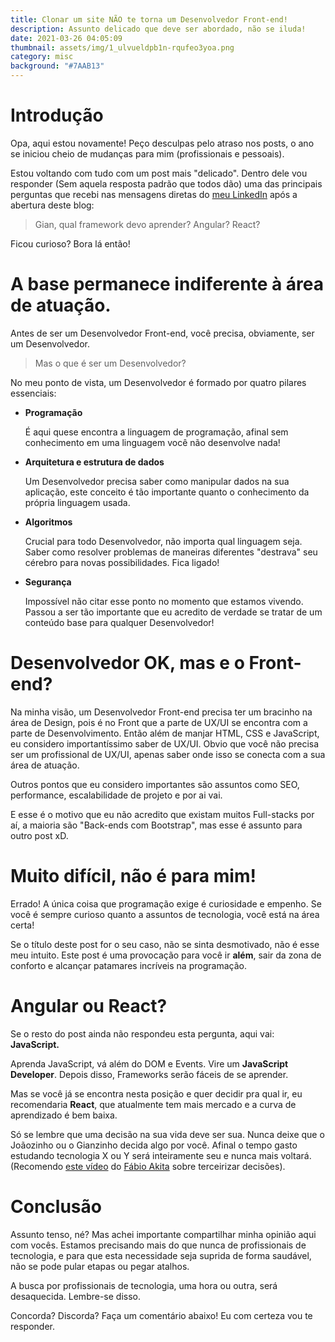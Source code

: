 ```yaml
---
title: Clonar um site NÃO te torna um Desenvolvedor Front-end!
description: Assunto delicado que deve ser abordado, não se iluda!
date: 2021-03-26 04:05:09
thumbnail: assets/img/1_ulvueldpb1n-rqufeo3yoa.png
category: misc
background: "#7AAB13"
---
```

# Introdução

Opa, aqui estou novamente! Peço desculpas pelo atraso nos posts, o ano se iniciou cheio de mudanças para mim (profissionais e pessoais). 

Estou voltando com tudo com um post mais "delicado". Dentro dele vou responder (Sem aquela resposta padrão que todos dão) uma das principais perguntas que recebi nas mensagens diretas do [meu LinkedIn](https://www.linkedin.com/in/gianlucca-claudino/) após a abertura deste blog:

> Gian, qual framework devo aprender? Angular? React?

Ficou curioso? Bora lá então!

# A base permanece indiferente à área de atuação.

Antes de ser um Desenvolvedor Front-end, você precisa, obviamente,  ser um Desenvolvedor.

> Mas o que é ser um Desenvolvedor?

No meu ponto de vista, um Desenvolvedor é formado por quatro pilares essenciais:

* **Programação**

  É aqui quese encontra a linguagem de programação, afinal sem conhecimento em uma linguagem você não desenvolve nada!
* **Arquitetura e estrutura de dados**

  Um Desenvolvedor precisa saber como manipular dados na sua aplicação, este conceito é tão importante quanto o conhecimento da própria linguagem usada.
* **Algoritmos**

  Crucial para todo Desenvolvedor, não importa qual linguagem seja. Saber como resolver problemas de maneiras diferentes "destrava" seu cérebro para novas possibilidades. Fica ligado!
* **Segurança**

  Impossível não citar esse ponto no momento que estamos vivendo. Passou a ser tão importante que eu acredito de verdade se tratar de um conteúdo base para qualquer Desenvolvedor!

# Desenvolvedor OK, mas e o Front-end?

Na minha visão, um Desenvolvedor Front-end precisa ter um bracinho na área de Design, pois é no Front que a parte de UX/UI se encontra com a parte de Desenvolvimento. Então além de manjar HTML, CSS e JavaScript, eu considero importantíssimo saber de UX/UI. Obvio que você não precisa ser um profissional de UX/UI, apenas saber onde isso se conecta com a sua área de atuação.

Outros pontos que eu considero importantes são assuntos como SEO, performance, escalabilidade de projeto e por ai vai.

E esse é o motivo que eu não acredito que existam muitos Full-stacks por aí, a maioria são "Back-ends com Bootstrap", mas esse é assunto para outro post xD.

# Muito difícil, não é para mim!

Errado! A única coisa que programação exige é curiosidade e empenho. Se você é sempre curioso quanto a assuntos de tecnologia, você está na área certa!

Se o título deste post for o seu caso, não se sinta desmotivado, não é esse meu intuito. Este post é uma provocação para você ir **além**, sair da zona de conforto e alcançar patamares incríveis na programação.

# Angular ou React?

Se o resto do post ainda não respondeu esta pergunta, aqui vai: **JavaScript.**

Aprenda JavaScript, vá além do DOM e Events. Vire um **JavaScript Developer**. Depois disso, Frameworks serão fáceis de se aprender. 

Mas se você já se encontra nesta posição e quer decidir pra qual ir, eu recomendaria **React**, que atualmente tem mais mercado e a curva de aprendizado é bem baixa.

Só se lembre que uma decisão na sua vida deve ser sua. Nunca deixe que o Joãozinho ou o Gianzinho decida algo por você. Afinal o tempo gasto estudando tecnologia X ou Y será inteiramente seu e nunca mais voltará. (Recomendo [este vídeo](https://www.youtube.com/watch?v=D3L8IOncLkg&ab_channel=FabioAkita) do [Fábio Akita](https://www.youtube.com/channel/UCib793mnUOhWymCh2VJKplQ) sobre terceirizar decisões).

# Conclusão

Assunto tenso, né? Mas achei importante compartilhar minha opinião aqui com vocês. Estamos precisando mais do que nunca de profissionais de tecnologia, e para que esta necessidade seja suprida de forma saudável, não se pode pular etapas ou pegar atalhos.

A busca por profissionais de tecnologia, uma hora ou outra, será desaquecida. Lembre-se disso.

Concorda? Discorda? Faça um comentário abaixo! Eu com certeza vou te responder.